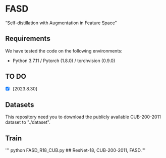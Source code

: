 # FASD
“Self-distillation with Augmentation in Feature Space”

## Requirements
We have tested the code on the following environments: 
* Python 3.7.11 / Pytorch (1.8.0) / torchvision (0.9.0)

## TO DO
- [x] [2023.8.30] 

## Datasets
This repository need you to download the publicly available CUB-200-2011 dataset to "./dataset".

## Train
''' python FASD_R18_CUB.py ## ResNet-18, CUB-200-2011, FASD.'''
